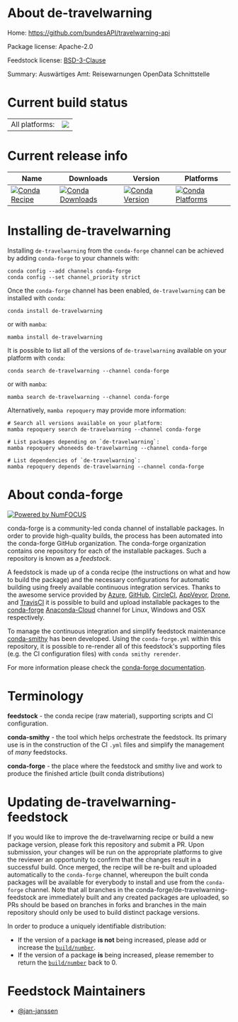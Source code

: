 About de-travelwarning
======================

Home: https://github.com/bundesAPI/travelwarning-api

Package license: Apache-2.0

Feedstock license: [BSD-3-Clause](https://github.com/conda-forge/de-travelwarning-feedstock/blob/main/LICENSE.txt)

Summary: Auswärtiges Amt: Reisewarnungen OpenData Schnittstelle

Current build status
====================


<table><tr><td>All platforms:</td>
    <td>
      <a href="https://dev.azure.com/conda-forge/feedstock-builds/_build/latest?definitionId=17422&branchName=main">
        <img src="https://dev.azure.com/conda-forge/feedstock-builds/_apis/build/status/de-travelwarning-feedstock?branchName=main">
      </a>
    </td>
  </tr>
</table>

Current release info
====================

| Name | Downloads | Version | Platforms |
| --- | --- | --- | --- |
| [![Conda Recipe](https://img.shields.io/badge/recipe-de--travelwarning-green.svg)](https://anaconda.org/conda-forge/de-travelwarning) | [![Conda Downloads](https://img.shields.io/conda/dn/conda-forge/de-travelwarning.svg)](https://anaconda.org/conda-forge/de-travelwarning) | [![Conda Version](https://img.shields.io/conda/vn/conda-forge/de-travelwarning.svg)](https://anaconda.org/conda-forge/de-travelwarning) | [![Conda Platforms](https://img.shields.io/conda/pn/conda-forge/de-travelwarning.svg)](https://anaconda.org/conda-forge/de-travelwarning) |

Installing de-travelwarning
===========================

Installing `de-travelwarning` from the `conda-forge` channel can be achieved by adding `conda-forge` to your channels with:

```
conda config --add channels conda-forge
conda config --set channel_priority strict
```

Once the `conda-forge` channel has been enabled, `de-travelwarning` can be installed with `conda`:

```
conda install de-travelwarning
```

or with `mamba`:

```
mamba install de-travelwarning
```

It is possible to list all of the versions of `de-travelwarning` available on your platform with `conda`:

```
conda search de-travelwarning --channel conda-forge
```

or with `mamba`:

```
mamba search de-travelwarning --channel conda-forge
```

Alternatively, `mamba repoquery` may provide more information:

```
# Search all versions available on your platform:
mamba repoquery search de-travelwarning --channel conda-forge

# List packages depending on `de-travelwarning`:
mamba repoquery whoneeds de-travelwarning --channel conda-forge

# List dependencies of `de-travelwarning`:
mamba repoquery depends de-travelwarning --channel conda-forge
```


About conda-forge
=================

[![Powered by
NumFOCUS](https://img.shields.io/badge/powered%20by-NumFOCUS-orange.svg?style=flat&colorA=E1523D&colorB=007D8A)](https://numfocus.org)

conda-forge is a community-led conda channel of installable packages.
In order to provide high-quality builds, the process has been automated into the
conda-forge GitHub organization. The conda-forge organization contains one repository
for each of the installable packages. Such a repository is known as a *feedstock*.

A feedstock is made up of a conda recipe (the instructions on what and how to build
the package) and the necessary configurations for automatic building using freely
available continuous integration services. Thanks to the awesome service provided by
[Azure](https://azure.microsoft.com/en-us/services/devops/), [GitHub](https://github.com/),
[CircleCI](https://circleci.com/), [AppVeyor](https://www.appveyor.com/),
[Drone](https://cloud.drone.io/welcome), and [TravisCI](https://travis-ci.com/)
it is possible to build and upload installable packages to the
[conda-forge](https://anaconda.org/conda-forge) [Anaconda-Cloud](https://anaconda.org/)
channel for Linux, Windows and OSX respectively.

To manage the continuous integration and simplify feedstock maintenance
[conda-smithy](https://github.com/conda-forge/conda-smithy) has been developed.
Using the ``conda-forge.yml`` within this repository, it is possible to re-render all of
this feedstock's supporting files (e.g. the CI configuration files) with ``conda smithy rerender``.

For more information please check the [conda-forge documentation](https://conda-forge.org/docs/).

Terminology
===========

**feedstock** - the conda recipe (raw material), supporting scripts and CI configuration.

**conda-smithy** - the tool which helps orchestrate the feedstock.
                   Its primary use is in the construction of the CI ``.yml`` files
                   and simplify the management of *many* feedstocks.

**conda-forge** - the place where the feedstock and smithy live and work to
                  produce the finished article (built conda distributions)


Updating de-travelwarning-feedstock
===================================

If you would like to improve the de-travelwarning recipe or build a new
package version, please fork this repository and submit a PR. Upon submission,
your changes will be run on the appropriate platforms to give the reviewer an
opportunity to confirm that the changes result in a successful build. Once
merged, the recipe will be re-built and uploaded automatically to the
`conda-forge` channel, whereupon the built conda packages will be available for
everybody to install and use from the `conda-forge` channel.
Note that all branches in the conda-forge/de-travelwarning-feedstock are
immediately built and any created packages are uploaded, so PRs should be based
on branches in forks and branches in the main repository should only be used to
build distinct package versions.

In order to produce a uniquely identifiable distribution:
 * If the version of a package **is not** being increased, please add or increase
   the [``build/number``](https://docs.conda.io/projects/conda-build/en/latest/resources/define-metadata.html#build-number-and-string).
 * If the version of a package **is** being increased, please remember to return
   the [``build/number``](https://docs.conda.io/projects/conda-build/en/latest/resources/define-metadata.html#build-number-and-string)
   back to 0.

Feedstock Maintainers
=====================

* [@jan-janssen](https://github.com/jan-janssen/)

